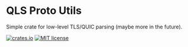 # QLS Proto Utils
Simple crate for low-level TLS/QUIC parsing (maybe more in the future).

[![crates.io](https://img.shields.io/crates/v/qls-proto-utils.svg)](https://crates.io/crates/qls-proto-utils)
[![MIT license](https://img.shields.io/github/license/mashape/apistatus.svg)]()
